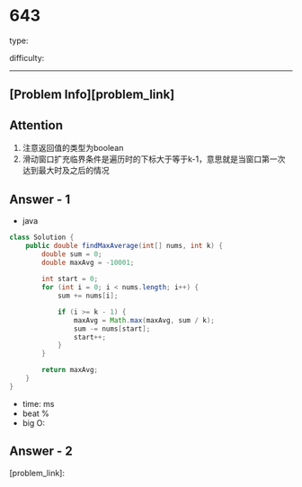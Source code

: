 
# 643
type:

difficulty:

---

## [Problem Info][problem_link]

## Attention
1. 注意返回值的类型为boolean
2. 滑动窗口扩充临界条件是遍历时的下标大于等于k-1，意思就是当窗口第一次达到最大时及之后的情况

## Answer - 1

- java
```java
class Solution {
    public double findMaxAverage(int[] nums, int k) {
        double sum = 0;
        double maxAvg = -10001;
        
        int start = 0;
        for (int i = 0; i < nums.length; i++) {
            sum += nums[i];

            if (i >= k - 1) {
                maxAvg = Math.max(maxAvg, sum / k);
                sum -= nums[start];
                start++;
            }
        }

        return maxAvg;
    }
}
```

- time: ms
- beat %
- big O:

## Answer - 2

[problem_link]:

